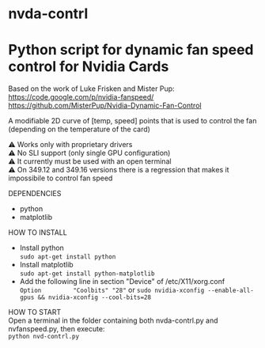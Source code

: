 # nvda-contrl
Python script for dynamic fan speed control for Nvidia Cards
==========================

Based on the work of Luke Frisken and Mister Pup:  
https://code.google.com/p/nvidia-fanspeed/
https://github.com/MisterPup/Nvidia-Dynamic-Fan-Control

A modifiable 2D curve of [temp, speed] points that is used to control the fan (depending on the temperature of the card)

⚠️ Works only with proprietary drivers  
⚠️ No SLI support (only single GPU configuration)  
⚠️ It currently must be used with an open terminal  
⚠️ On 349.12 and 349.16 versions there is a regression that makes it impossibile to control fan speed

DEPENDENCIES  
* python  
* matplotlib  

HOW TO INSTALL  
* Install python  
  `sudo apt-get install python`
* Install matplotlib  
  `sudo apt-get install python-matplotlib`
* Add the following line in section "Device" of /etc/X11/xorg.conf  
  `Option         "Coolbits" "28"`
  or
  `sudo nvidia-xconfig --enable-all-gpus && nvidia-xconfig --cool-bits=28`

HOW TO START  
Open a terminal in the folder containing both nvda-contrl.py and nvfanspeed.py, then execute:  
`python nvd-contrl.py`
